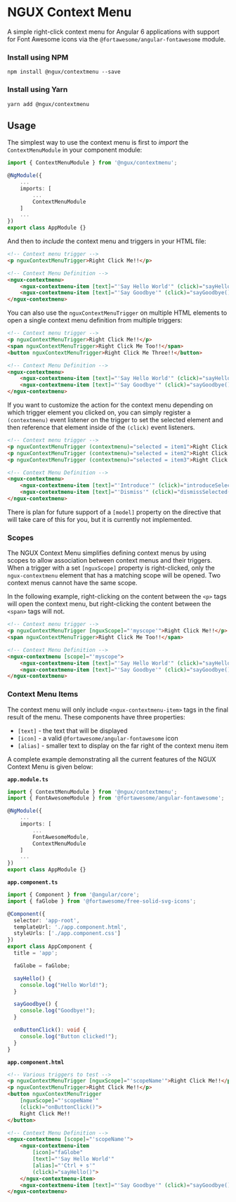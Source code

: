 # NGUX Context Menu

A simple right-click context menu for Angular 6 applications with support for Font Awesome icons
via the `@fortawesome/angular-fontawesome` module.

### Install using NPM

```
npm install @ngux/contextmenu --save
```

### Install using Yarn

```
yarn add @ngux/contextmenu
```

## Usage

The simplest way to use the context menu is first to *import* the `ContextMenuModule` in your
component module:

```typescript
import { ContextMenuModule } from '@ngux/contextmenu';

@NgModule({
    ...
    imports: [
        ...
        ContextMenuModule
    ]
    ...
})
export class AppModule {}
```

And then to *include* the context menu and triggers in your HTML file:

```html
<!-- Context menu trigger -->
<p nguxContextMenuTrigger>Right Click Me!!</p>

<!-- Context Menu Definition -->
<ngux-contextmenu>
    <ngux-contextmenu-item [text]="'Say Hello World'" (click)="sayHello()"></ngux-contextmenu-item>
    <ngux-contextmenu-item [text]="'Say Goodbye'" (click)="sayGoodbye()"></ngux-contextmenu-item>
</ngux-contextmenu>
```

You can also use the `nguxContextMenuTrigger` on multiple HTML elements to open a single context
menu definition from multiple triggers:

```html
<!-- Context menu trigger -->
<p nguxContextMenuTrigger>Right Click Me!!</p>
<span nguxContextMenuTrigger>Right Click Me Too!!</span>
<button nguxContextMenuTrigger>Right Click Me Three!!</button>

<!-- Context Menu Definition -->
<ngux-contextmenu>
    <ngux-contextmenu-item [text]="'Say Hello World'" (click)="sayHello()"></ngux-contextmenu-item>
    <ngux-contextmenu-item [text]="'Say Goodbye'" (click)="sayGoodbye()"></ngux-contextmenu-item>
</ngux-contextmenu>
```

If you want to customize the action for the context menu depending on which trigger element you
clicked on, you can simply register a `(contextmenu)` event listener on the trigger to set the
selected element and then reference that element inside of the `(click)` event listeners.

```html
<!-- Context menu trigger -->
<p nguxContextMenuTrigger (contextmenu)="selected = item1">Right Click Me!!</p>
<p nguxContextMenuTrigger (contextmenu)="selected = item2">Right Click Me!!</p>
<p nguxContextMenuTrigger (contextmenu)="selected = item3">Right Click Me!!</p>

<!-- Context Menu Definition -->
<ngux-contextmenu>
    <ngux-contextmenu-item [text]="'Introduce'" (click)="introduceSelected()"></ngux-contextmenu-item>
    <ngux-contextmenu-item [text]="'Dismiss'" (click)="dismissSelected()"></ngux-contextmenu-item>
</ngux-contextmenu>
```

There is plan for future support of a `[model]` property on the directive that will take care
of this for you, but it is currently not implemented.

### Scopes

The NGUX Context Menu simplifies defining context menus by using scopes to allow association between
context menus and their triggers. When a trigger with a set `[nguxScope]` property is right-clicked,
only the `ngux-contextmenu` element that has a matching scope will be opened. Two context menus
cannot have the same scope.

In the following example, right-clicking on the content between the `<p>` tags will open the context
menu, but right-clicking the content between the `<span>` tags will not.

```html
<!-- Context menu trigger -->
<p nguxContextMenuTrigger [nguxScope]="'myscope'">Right Click Me!!</p>
<span nguxContextMenuTrigger>Right Click Me Too!!</span>

<!-- Context Menu Definition -->
<ngux-contextmenu [scope]="'myscope">
    <ngux-contextmenu-item [text]="'Say Hello World'" (click)="sayHello()"></ngux-contextmenu-item>
    <ngux-contextmenu-item [text]="'Say Goodbye'" (click)="sayGoodbye()"></ngux-contextmenu-item>
</ngux-contextmenu>
```

### Context Menu Items

The context menu will only include `<ngux-contextmenu-item>` tags in the final result of the
menu. These components have three properties:

- `[text]` - the text that will be displayed
- `[icon]` - a valid `@fortawesome/angular-fontawesome` icon
- `[alias]` - smaller text to display on the far right of the context menu item

A complete example demonstrating all the current features of the NGUX Context Menu is given
below:

**`app.module.ts`**
```typescript
import { ContextMenuModule } from '@ngux/contextmenu';
import { FontAwesomeModule } from '@fortawesome/angular-fontawesome';

@NgModule({
    ...
    imports: [
        ...
        FontAwesomeModule,
        ContextMenuModule
    ]
    ...
})
export class AppModule {}
```

**`app.component.ts`**
```typescript
import { Component } from '@angular/core';
import { faGlobe } from '@fortawesome/free-solid-svg-icons';

@Component({
  selector: 'app-root',
  templateUrl: './app.component.html',
  styleUrls: ['./app.component.css']
})
export class AppComponent {
  title = 'app';

  faGlobe = faGlobe;

  sayHello() {
    console.log("Hello World!");
  }

  sayGoodbye() {
    console.log("Goodbye!");
  }

  onButtonClick(): void {
    console.log("Button clicked!");
  }
}
```

**`app.component.html`**
```html
<!-- Various triggers to test -->
<p nguxContextMenuTrigger [nguxScope]="'scopeName'">Right Click Me!!</p>
<p nguxContextMenuTrigger>Right Click Me!!</p>
<button nguxContextMenuTrigger 
    [nguxScope]="'scopeName'" 
    (click)="onButtonClick()">
    Right Click Me!!
</button>

<!-- Context Menu Definition -->
<ngux-contextmenu [scope]="'scopeName'">
    <ngux-contextmenu-item 
        [icon]="faGlobe" 
        [text]="'Say Hello World'" 
        [alias]="'Ctrl + s'" 
        (click)="sayHello()">
    </ngux-contextmenu-item>
    <ngux-contextmenu-item [text]="'Say Goodbye'" (click)="sayGoodbye()"></ngux-contextmenu-item>
</ngux-contextmenu>
```